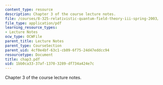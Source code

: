 ```yaml
---
content_type: resource
description: Chapter 3 of the course lecture notes.
file: /courses/8-325-relativistic-quantum-field-theory-iii-spring-2003/1bb0ca3337af13703289df734a424e7c_chap3.pdf
file_type: application/pdf
learning_resource_types:
- Lecture Notes
ocw_type: OCWFile
parent_title: Lecture Notes
parent_type: CourseSection
parent_uid: 4cf0e4bf-63c1-cb09-6f75-24d47eddcc94
resourcetype: Document
title: chap3.pdf
uid: 1bb0ca33-37af-1370-3289-df734a424e7c
---
```

Chapter 3 of the course lecture notes.

